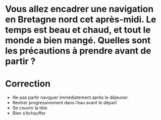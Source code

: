 # Vous allez encadrer une navigation en Bretagne nord cet après-midi. Le temps est beau et chaud, et tout le monde a bien mangé. Quelles sont les précautions à prendre avant de partir ?

# Correction 
- Ne pas partir naviguer immédiatement après le déjeuner. 
- Rentrer progressivement dans l’eau avant le départ
- Se couvrir la tête
- Bien s’échauffer